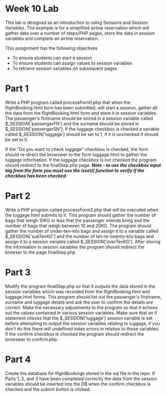# Week 10 Lab

This lab is designed as an introduction to using Sessions and Session Variables. The example is for a simplified airline reservation which will gather data over a number of steps/PHP pages, store the data in session variables and complete an airline reservation.

This assignment has the following objectives
- To ensure students can start a session
- To ensure students can assign values to session variables
- To retrieve session variables on subsequent pages

# Part 1

Write a PHP program called processForm1.php that when the flightBooking.html form has been submitted, will start a session, gather all the data from the flightBooking.html form and store it in session variables. The passenger's firstname should be stored in a session variable called $_SESSION['passengerFN'] and the surname should be stored in $_SESSION['passengerSN']. If the luggage checkbox is checked a variable called $_SESSION['luggage'] should be set to 1, if it is unchecked it should be set to 0.

If the "Do you want to check luggage" checkbox is checked, the form should re-direct the browswer to the form luggage.html to gather the luggage information. If the luggage checkbox is not checked the program should redirect to the finalStep.php page. ***Note - to use the checkbox input tag from the form you must use the isset() function to verify if the checkbox has been checked***.

# Part 2

Write a PHP program called processForm2.php that will be executed when the luggage.html submits to it. This program should gather the number of bags that weigh 10KG or less that the passenger intends bring and the number of bags that weigh between 10 and 20KG. The program should gather the number of under-ten-kilo bags and assign it to a variable called $_SESSION['subTenKG'] and the number of ten-to-twenty-kilo bags and assign it to a session variable called $_SESSION['overTenKG']. After storing the information in session variables the program should redirect the browser to the page finalStep.php

# Part 3

Modify the program finalStep.php so that it outputs the data stored in the session variables which was recorded from the flightBooking.html and luggage.html forms. This program should list out the passenger's firstname, surname and luggage details and ask the user to confirm the details are correct. Make the necessary adjustments to the program so that it echoes out the values contained in various session variables. Make sure that an if statement checks that the $_SESSION['luggage'] session variable is set before attempting to output the session variables relating to luggage, if you don't do this there will undefined index errors in relation to those variables. If the confirm checkbox is checked the program should redirect the browswer to confirm.php

# Part 4

Create the database for flightBookings stored in the sql file in the repo. If Parts 1, 2, and 3 have been completed correctly the data from the session variables should be inserted into the DB when the confirm checkbox is checked and the submit button is clicked.




